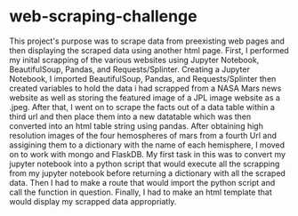 # web-scraping-challenge
This project's purpose was to scrape data from preexisting web pages and then displaying the scraped data using another html page. First, I performed my inital scrapping of the various websites using Jupyter Notebook, BeautifulSoup, Pandas, and Requests/Splinter. Creating a Jupyter Notebook, I imported BeautifulSoup, Pandas, and Requests/Splinter then created variables to hold the data i had scrapped from a NASA Mars news website as well as storing the featured image of a JPL image website as a .jpeg. After that, I went on to scrape the facts out of a data table within a third url and then place them into a new datatable which was then converted into an html table string using pandas. After obtaining high resolution images of the four hemospheres of mars from a fourth Url and assigining them to a dictionary with the name of each hemisphere, I moved on to work with mongo and FlaskDB. My first task in this was to convert my jupyter notebook into a python script that would execute all the scrapping from my jupyter notebook before returning a dictionary with all the scraped data. Then I had to make a route that would import the python script and call the function in question. Finally, I had to make an html template that would display my scrapped data appropriatly. 



